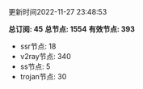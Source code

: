 更新时间2022-11-27 23:48:53

**总订阅: 45**
**总节点: 1554**
**有效节点: 393**
- ssr节点: 18
- v2ray节点: 340
- ss节点: 5
- trojan节点: 30
